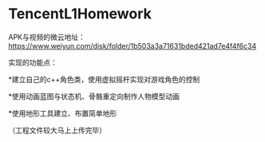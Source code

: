 # TencentL1Homework

APK与视频的微云地址：https://www.weiyun.com/disk/folder/1b503a3a71631bded421ad7e4f4f6c34

实现的功能点：

*建立自己的c++角色类，使用虚拟摇杆实现对游戏角色的控制

*使用动画蓝图与状态机、骨骼重定向制作人物模型动画

*使用地形工具建立、布置简单地形

（工程文件较大马上上传完毕）

